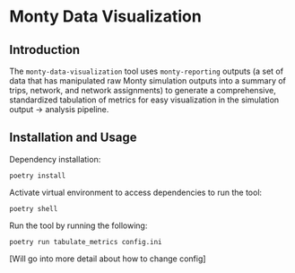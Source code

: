 # Monty Data Visualization

## Introduction

The `monty-data-visualization` tool uses `monty-reporting` outputs (a set of data that has manipulated raw Monty simulation outputs into a summary of trips, network, and network assignments) to generate a comprehensive, standardized tabulation of metrics for easy visualization in the simulation output -> analysis pipeline. 

## Installation and Usage

Dependency installation: 
```
poetry install
```
Activate virtual environment to access dependencies to run the tool:
```
poetry shell
```
Run the tool by running the following:
```
poetry run tabulate_metrics config.ini
```
[Will go into more detail about how to change config]
